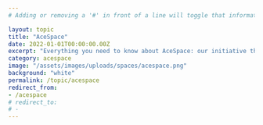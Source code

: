 ```yaml
---
# Adding or removing a '#' in front of a line will toggle that information off and on from being processed.

layout: topic
title: "AceSpace"
date: 2022-01-01T00:00:00.00Z
excerpt: "Everything you need to know about AceSpace: our initiative that's led by and for civil servants on the asexual or aromantic spectrum."
category: acespace
image: "/assets/images/uploads/spaces/acespace.png"
background: "white"
permalink: /topic/acespace
redirect_from:
- /acespace
# redirect_to:
# -
---
```


